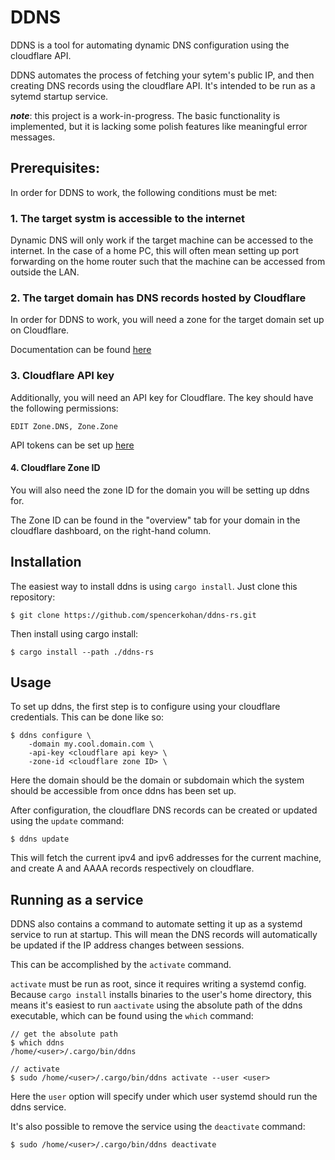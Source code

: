 # DDNS

DDNS is a tool for automating dynamic DNS configuration using the cloudflare API.

DDNS automates the process of fetching your sytem's public IP, and then creating DNS records using the cloudflare API.  It's intended to be run as a sytemd startup service.

***note***: this project is a work-in-progress.  The basic functionality is implemented, but it is lacking some polish features like meaningful error messages.

## Prerequisites:

In order for DDNS to work, the following conditions must be met:

### 1. The target systm is accessible to the internet

Dynamic DNS will only work if the target machine can be accessed to the internet.  In the case of a home PC, this will often mean setting up port forwarding on the home router such that the machine can be accessed from outside the LAN.

### 2. The target domain has DNS records hosted by Cloudflare

In order for DDNS to work, you will need a zone for the target domain set up on Cloudflare.

Documentation can be found [here](https://support.cloudflare.com/hc/en-us/articles/201720164-Creating-a-Cloudflare-account-and-adding-a-website)

### 3. Cloudflare API key

Additionally, you will need an API key for Cloudflare.  The key should have the following permissions:

```
EDIT Zone.DNS, Zone.Zone
```

API tokens can be set up [here](https://dash.cloudflare.com/profile/api-tokens)

#### 4. Cloudflare Zone ID

You will also need the zone ID for the domain you will be setting up ddns for.

The Zone ID can be found in the "overview" tab for your domain in the cloudflare dashboard, on the right-hand column.

## Installation

The easiest way to install ddns is using `cargo install`.  Just clone this repository:

```
$ git clone https://github.com/spencerkohan/ddns-rs.git
```

Then install using cargo install:

```
$ cargo install --path ./ddns-rs
```

## Usage

To set up ddns, the first step is to configure using your cloudflare credentials.  This can be done like so:

```
$ ddns configure \
    -domain my.cool.domain.com \
    -api-key <cloudflare api key> \
    -zone-id <cloudflare zone ID> \
```

Here the domain should be the domain or subdomain which the system should be accessible from once ddns has been set up.

After configuration, the cloudflare DNS records can be created or updated using the `update` command:

```
$ ddns update
```

This will fetch the current ipv4 and ipv6 addresses for the current machine, and create A and AAAA records respectively on cloudflare.

## Running as a service

DDNS also contains a command to automate setting it up as a systemd service to run at startup.  This will mean the DNS records will automatically be updated if the IP address changes between sessions.

This can be accomplished by the `activate` command.

`activate` must be run as root, since it requires writing a systemd config.  Because `cargo install` installs binaries to the user's home directory, this means it's easiest to run `aactivate` using the absolute path of the ddns executable, which can be found using the `which` command:

```
// get the absolute path
$ which ddns
/home/<user>/.cargo/bin/ddns

// activate
$ sudo /home/<user>/.cargo/bin/ddns activate --user <user>
```

Here the `user` option will specify under which user systemd should run the ddns service.

It's also possible to remove the service using the `deactivate` command:

```
$ sudo /home/<user>/.cargo/bin/ddns deactivate 
```
